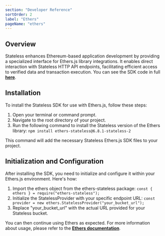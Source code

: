 ```yaml
---
section: "Developer Reference"
sortOrder: 2
label: "Ethers"
pageName: "ethers"
---
```


## Overview

Stateless enhances Ethereum-based application development by providing a specialized interface for Ethers.js library integrations. It enables direct interaction with Stateless HTTP API endpoints, facilitating efficient access to verified data and transaction execution. You can see the SDK code in full [**here**](https://github.com/stateless-solutions/ethers.js).

## Installation
To install the Stateless SDK for use with Ethers.js, follow these steps:

1. Open your terminal or command prompt.
2. Navigate to the root directory of your project.
3. Run the following command to install the Stateless version of the Ethers library:
  `npm install ethers-stateless@6.8.1-stateless-2`

This command will add the necessary Stateless Ethers.js SDK files to your project.

## Initialization and Configuration

After installing the SDK, you need to initialize and configure it within your Ethers.js environment. Here's how:

1. Import the ethers object from the ethers-stateless package: `const { ethers } = require("ethers-stateless");`
2. Initialize the StatelessProvider with your specific endpoint URL: `const provider = new ethers.StatelessProvider("your_bucket_url");`
3. Replace "your_bucket_url" with the actual URL provided for your Stateless bucket.

You can then continue using Ethers as expected. For more information about usage, please refer to the [**Ethers documentation**](https://docs.ethers.org/v5/).
